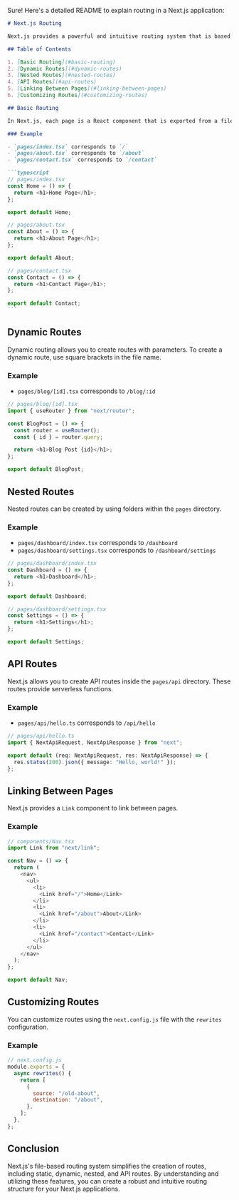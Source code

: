 Sure! Here's a detailed README to explain routing in a Next.js application:

````markdown
# Next.js Routing

Next.js provides a powerful and intuitive routing system that is based on the file system. This README will cover the basics of routing in Next.js, including how to create pages, dynamic routes, nested routes, and API routes.

## Table of Contents

1. [Basic Routing](#basic-routing)
2. [Dynamic Routes](#dynamic-routes)
3. [Nested Routes](#nested-routes)
4. [API Routes](#api-routes)
5. [Linking Between Pages](#linking-between-pages)
6. [Customizing Routes](#customizing-routes)

## Basic Routing

In Next.js, each page is a React component that is exported from a file in the `pages` directory. The file name determines the route.

### Example

- `pages/index.tsx` corresponds to `/`
- `pages/about.tsx` corresponds to `/about`
- `pages/contact.tsx` corresponds to `/contact`

```typescript
// pages/index.tsx
const Home = () => {
  return <h1>Home Page</h1>;
};

export default Home;

// pages/about.tsx
const About = () => {
  return <h1>About Page</h1>;
};

export default About;

// pages/contact.tsx
const Contact = () => {
  return <h1>Contact Page</h1>;
};

export default Contact;
```
````

## Dynamic Routes

Dynamic routing allows you to create routes with parameters. To create a dynamic route, use square brackets in the file name.

### Example

- `pages/blog/[id].tsx` corresponds to `/blog/:id`

```typescript
// pages/blog/[id].tsx
import { useRouter } from "next/router";

const BlogPost = () => {
  const router = useRouter();
  const { id } = router.query;

  return <h1>Blog Post {id}</h1>;
};

export default BlogPost;
```

## Nested Routes

Nested routes can be created by using folders within the `pages` directory.

### Example

- `pages/dashboard/index.tsx` corresponds to `/dashboard`
- `pages/dashboard/settings.tsx` corresponds to `/dashboard/settings`

```typescript
// pages/dashboard/index.tsx
const Dashboard = () => {
  return <h1>Dashboard</h1>;
};

export default Dashboard;

// pages/dashboard/settings.tsx
const Settings = () => {
  return <h1>Settings</h1>;
};

export default Settings;
```

## API Routes

Next.js allows you to create API routes inside the `pages/api` directory. These routes provide serverless functions.

### Example

- `pages/api/hello.ts` corresponds to `/api/hello`

```typescript
// pages/api/hello.ts
import { NextApiRequest, NextApiResponse } from "next";

export default (req: NextApiRequest, res: NextApiResponse) => {
  res.status(200).json({ message: "Hello, world!" });
};
```

## Linking Between Pages

Next.js provides a `Link` component to link between pages.

### Example

```typescript
// components/Nav.tsx
import Link from "next/link";

const Nav = () => {
  return (
    <nav>
      <ul>
        <li>
          <Link href="/">Home</Link>
        </li>
        <li>
          <Link href="/about">About</Link>
        </li>
        <li>
          <Link href="/contact">Contact</Link>
        </li>
      </ul>
    </nav>
  );
};

export default Nav;
```

## Customizing Routes

You can customize routes using the `next.config.js` file with the `rewrites` configuration.

### Example

```javascript
// next.config.js
module.exports = {
  async rewrites() {
    return [
      {
        source: "/old-about",
        destination: "/about",
      },
    ];
  },
};
```

## Conclusion

Next.js's file-based routing system simplifies the creation of routes, including static, dynamic, nested, and API routes. By understanding and utilizing these features, you can create a robust and intuitive routing structure for your Next.js applications.

```

```
